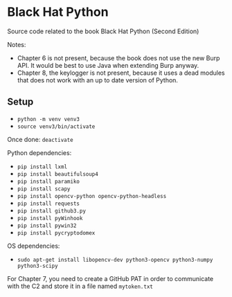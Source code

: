 # Black Hat Python

Source code related to the book Black Hat Python (Second Edition)

Notes:

- Chapter 6 is not present, because the book does not use the new Burp API. It would be best to use Java when extending Burp anyway.
- Chapter 8, the keylogger is not present, because it uses a dead modules that does not work with an up to date version of Python.

## Setup

- `python -m venv venv3`
- `source venv3/bin/activate`

Once done: `deactivate`

Python dependencies:

- `pip install lxml`
- `pip install beautifulsoup4`
- `pip install paramiko`
- `pip install scapy`
- `pip install opencv-python opencv-python-headless`
- `pip install requests`
- `pip install github3.py`
- `pip install pyWinhook`
- `pip install pywin32`
- `pip install pycryptodomex`

OS dependencies:

- `sudo apt-get install libopencv-dev python3-opencv python3-numpy python3-scipy`

For Chapter 7, you need to create a GitHub PAT in order to communicate with the C2 and store it in a file named `mytoken.txt`